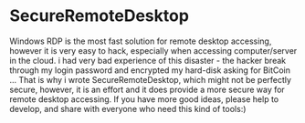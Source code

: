 # SecureRemoteDesktop
Windows RDP is the most fast solution for remote desktop accessing, however it is very easy to hack, especially when accessing computer/server in the cloud. i had very bad experience of this disaster - the hacker break through my login password and encrypted my hard-disk asking for BitCoin ... That is why i wrote SecureRemoteDesktop, which might not be perfectly secure, however, it is an effort and it does provide a more secure way for remote desktop accessing. If you have more good ideas, please help to develop, and share with everyone who need this kind of tools:)
